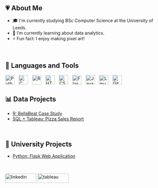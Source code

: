 ## 💗 About Me
- 🎓 I'm currently studying BSc Computer Science at the University of Leeds.
- 🌱 I’m currently learning about data analytics.
- ⚡ Fun fact: I enjoy making pixel art!
<br>

## 🧰 Languages and Tools
<img align="left" alt="Python" width="30px" style="padding-right:10px;" src="https://cdn.jsdelivr.net/gh/devicons/devicon/icons/python/python-original.svg"/>
<img align="left" alt="C" width="30px" style="padding-right:10px;" src="https://cdn.jsdelivr.net/gh/devicons/devicon/icons/c/c-original.svg" />
<img align="left" alt="R" width="30px" style="padding-right:10px;" src="https://cdn.jsdelivr.net/gh/devicons/devicon/icons/rstudio/rstudio-original.svg"/>
<img align="left" alt="HTML" width="30px" style="padding-right:10px;" src="https://cdn.jsdelivr.net/gh/devicons/devicon/icons/html5/html5-plain.svg" />
<img align="left" alt="CSS" width="30px" style="padding-right:10px;" src="https://cdn.jsdelivr.net/gh/devicons/devicon/icons/css3/css3-plain.svg" />
<img align="left" alt="Flask" width="30px" style="padding-right:10px;" src="https://cdn.jsdelivr.net/gh/devicons/devicon/icons/flask/flask-original.svg" />
<img align="left" alt="JavaScript" width="30px" style="padding-right:10px;" src="https://cdn.jsdelivr.net/gh/devicons/devicon/icons/javascript/javascript-plain.svg" />
<img align="left" alt="Linux" width="30px" style="padding-right:10px;" src="https://cdn.jsdelivr.net/gh/devicons/devicon/icons/linux/linux-original.svg" />
<img align="left" alt="GitHub" width="30px" style="padding-right:10px;" src="https://cdn.jsdelivr.net/gh/devicons/devicon/icons/github/github-original.svg" />
<br />
<br>

## 📊 Data Projects
 - [R: BellaBeat Case Study](https://github.com/shasha-nabila/BellaBeat-Case-Study)
 - [SQL + Tableau: Pizza Sales Report](https://github.com/shasha-nabila/Pizza-Sales_Report)
<br>

## 🌟 University Projects
- [Python: Flask Web Application](https://github.com/shasha-nabila/Flask-Web-App)
<br>
<br>
<a href="https://www.linkedin.com/in/shashaa/" target="blank"><img align="center" src="https://img.shields.io/badge/LinkedIn-0077B5?style=for-the-badge&logo=linkedin&logoColor=white" alt="linkedin" height="30" width="100" /></a>
<a href="https://public.tableau.com/app/profile/shasha.nabila.binti.al.malek.faisal/vizzes" target="blank"><img align="center" src="https://img.shields.io/badge/Tableau-E97627?style=for-the-badge&logo=Tableau&logoColor=white" alt="tableau" height="30" width="100" /></a>
